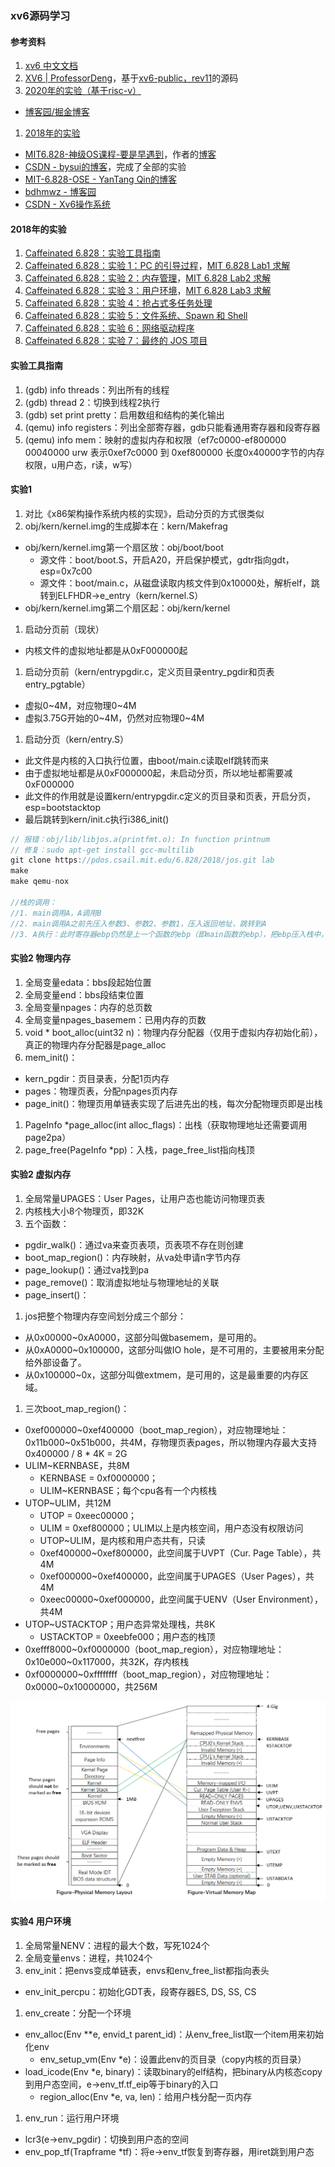 ### xv6源码学习

#### 参考资料
1. [xv6 中文文档](https://th0ar.gitbooks.io/xv6-chinese/)
1. [XV6 | ProfessorDeng](https://professordeng.com/xv6/resources)，基于[xv6-public，rev11](https://github.com/mit-pdos/xv6-public)的源码
1. [2020年的实验（基于risc-v）](https://pdos.csail.mit.edu/6.828/2020/schedule.html)
  * [博客园/掘金博客](https://github.com/weijunji/xv6-6.S081)
1. [2018年的实验](https://pdos.csail.mit.edu/6.828/2018/schedule.html)
  * [MIT6.828-神级OS课程-要是早遇到](https://zhuanlan.zhihu.com/p/74028717)，作者的[博客](https://www.dingmos.com/category/MIT6-828/)
  * [CSDN - bysui的博客](https://blog.csdn.net/bysui/category_6232831.html)，完成了全部的实验
  * [MIT-6.828-OSE - YanTang Qin的博客](https://qinstaunch.github.io/categories/%E6%93%8D%E4%BD%9C%E7%B3%BB%E7%BB%9F/MIT-6-828-OSE/)
  * [bdhmwz - 博客园](https://www.cnblogs.com/bdhmwz/)
  * [CSDN - Xv6操作系统](https://blog.csdn.net/woxiaohahaa/category_9265735.html)
  
#### 2018年的实验
1. [Caffeinated 6.828：实验工具指南](https://linux.cn/article-10273-1.html)
1. [Caffeinated 6.828：实验 1：PC 的引导过程](https://linux.cn/article-9740-1.html)，[MIT 6.828 Lab1 求解](https://jiyou.github.io/blog/2018/04/15/mit.6.828/jos-lab1/)
1. [Caffeinated 6.828：实验 2：内存管理](https://linux.cn/article-10201-1.html)，[MIT 6.828 Lab2 求解](https://jiyou.github.io/blog/2018/04/19/mit.6.828/jos-lab2/)
1. [Caffeinated 6.828：实验 3：用户环境](https://linux.cn/article-10307-1.html)，[MIT 6.828 Lab3 求解](https://jiyou.github.io/blog/2018/04/28/mit.6.828/jos-lab3/)
1. [Caffeinated 6.828：实验 4：抢占式多任务处理](https://linux.cn/article-10351-1.html)
1. [Caffeinated 6.828：实验 5：文件系统、Spawn 和 Shell](https://linux.cn/article-10389-1.html)
1. [Caffeinated 6.828：实验 6：网络驱动程序](https://linux.cn/article-10452-1.html)
1. [Caffeinated 6.828：实验 7：最终的 JOS 项目](https://linux.cn/article-10461-1.html)

#### 实验工具指南
1. (gdb) info threads：列出所有的线程
1. (gdb) thread 2：切换到线程2执行
1. (gdb) set print pretty：启用数组和结构的美化输出
1. (qemu) info registers：列出全部寄存器，gdb只能看通用寄存器和段寄存器
1. (qemu) info mem：映射的虚拟内存和权限（ef7c0000-ef800000 00040000 urw 表示0xef7c0000 到 0xef800000 长度0x40000字节的内存权限，u用户态，r读，w写）

#### 实验1
1. 对比《x86架构操作系统内核的实现》，启动分页的方式很类似
1. obj/kern/kernel.img的生成脚本在：kern/Makefrag
  * obj/kern/kernel.img第一个扇区放：obj/boot/boot
    * 源文件：boot/boot.S，开启A20，开启保护模式，gdtr指向gdt，esp=0x7c00
    * 源文件：boot/main.c，从磁盘读取内核文件到0x10000处，解析elf，跳转到ELFHDR->e_entry（kern/kernel.S）
  * obj/kern/kernel.img第二个扇区起：obj/kern/kernel
1. 启动分页前（现状）
  * 内核文件的虚拟地址都是从0xF000000起
1. 启动分页前（kern/entrypgdir.c，定义页目录entry_pgdir和页表entry_pgtable）
  * 虚拟0~4M，对应物理0~4M
  * 虚拟3.75G开始的0~4M，仍然对应物理0~4M
1. 启动分页（kern/entry.S）
  * 此文件是内核的入口执行位置，由boot/main.c读取elf跳转而来
  * 由于虚拟地址都是从0xF000000起，未启动分页，所以地址都需要减0xF000000
  * 此文件的作用就是设置kern/entrypgdir.c定义的页目录和页表，开启分页，esp=bootstacktop
  * 最后跳转到kern/init.c执行i386_init()

```c
// 报错：obj/lib/libjos.a(printfmt.o): In function printnum
// 修复：sudo apt-get install gcc-multilib
git clone https://pdos.csail.mit.edu/6.828/2018/jos.git lab
make
make qemu-nox

//栈的调用：
//1. main调用A，A调用B
//2. main调用A之前先压入参数3、参数2、参数1，压入返回地址，跳转到A
//3. A执行：此时寄存器ebp仍然是上一个函数的ebp（即main函数的ebp），把ebp压入栈中，让ebp=当前的esp
```

#### 实验2 物理内存
1. 全局变量edata：bbs段起始位置
1. 全局变量end：bbs段结束位置
1. 全局变量npages：内存的总页数
1. 全局变量npages_basemem：已用内存的页数
1. void * boot_alloc(uint32 n)：物理内存分配器（仅用于虚拟内存初始化前），真正的物理内存分配器是page_alloc
1. mem_init()：
  * kern_pgdir：页目录表，分配1页内存
  * pages：物理页表，分配npages页内存
  * page_init()：物理页用单链表实现了后进先出的栈，每次分配物理页即是出栈
1. PageInfo *page_alloc(int alloc_flags)：出栈（获取物理地址还需要调用page2pa）
1. page_free(PageInfo *pp)：入栈，page_free_list指向栈顶

#### 实验2 虚拟内存
1. 全局常量UPAGES：User Pages，让用户态也能访问物理页表
1. 内核栈大小8个物理页，即32K
1. 五个函数：
  * pgdir_walk()：通过va来查页表项，页表项不存在则创建
  * boot_map_region()：内存映射，从va处申请n字节内存
  * page_lookup()：通过va找到pa
  * page_remove()：取消虚拟地址与物理地址的关联
  * page_insert()：
1. jos把整个物理内存空间划分成三个部分：
  * 从0x00000~0xA0000，这部分叫做basemem，是可用的。
  * 从0xA0000~0x100000，这部分叫做IO hole，是不可用的，主要被用来分配给外部设备了。
  * 从0x100000~0x，这部分叫做extmem，是可用的，这是最重要的内存区域。
1. 三次boot_map_region()：
  * 0xef000000~0xef400000（boot_map_region），对应物理地址：0x11b000~0x51b000，共4M，存物理页表pages，所以物理内存最大支持0x400000 / 8 * 4K = 2G
  * ULIM~KERNBASE，共8M
    * KERNBASE = 0xf0000000；
    * ULIM~KERNBASE；每个cpu各有一个内核栈
  * UTOP~ULIM，共12M
    * UTOP = 0xeec00000；
    * ULIM = 0xef800000；ULIM以上是内核空间，用户态没有权限访问
    * UTOP~ULIM，是内核和用户态共有，只读
    * 0xef400000~0xef800000，此空间属于UVPT（Cur. Page Table），共4M
    * 0xef000000~0xef400000，此空间属于UPAGES（User Pages），共4M
    * 0xeec00000~0xef000000，此空间属于UENV（User Environment），共4M
  * UTOP~USTACKTOP；用户态异常处理栈，共8K
    * USTACKTOP = 0xeebfe000；用户态的栈顶
  * 0xefff8000~0xf0000000（boot_map_region），对应物理地址：0x10e000~0x117000，共32K，存内核栈
  * 0xf0000000~0xffffffff（boot_map_region），对应物理地址：0x0000~0x10000000，共256M
  
![](../images/xv6-lab2.png)

#### 实验4 用户环境
1. 全局常量NENV：进程的最大个数，写死1024个
1. 全局变量envs：进程，共1024个
1. env_init：把envs变成单链表，envs和env_free_list都指向表头
  * env_init_percpu：初始化GDT表，段寄存器ES, DS, SS, CS
1. env_create：分配一个环境
  * env_alloc(Env **e, envid_t parent_id)：从env_free_list取一个item用来初始化env
    * env_setup_vm(Env *e)：设置此env的页目录（copy内核的页目录）
  * load_icode(Env *e, binary)：读取binary的elf结构，把binary从内核态copy到用户态空间，e->env_tf.tf_eip等于binary的入口
    * region_alloc(Env *e, va, len)：给用户栈分配一页内存
1. env_run：运行用户环境
  * lcr3(e->env_pgdir)：切换到用户态的空间
  * env_pop_tf(Trapframe *tf)：将e->env_tf恢复到寄存器，用iret跳到用户态


